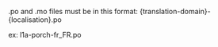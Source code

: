 .po and .mo files must be in this format:
{translation-domain}-{localisation}.po

ex:
l1a-porch-fr_FR.po
